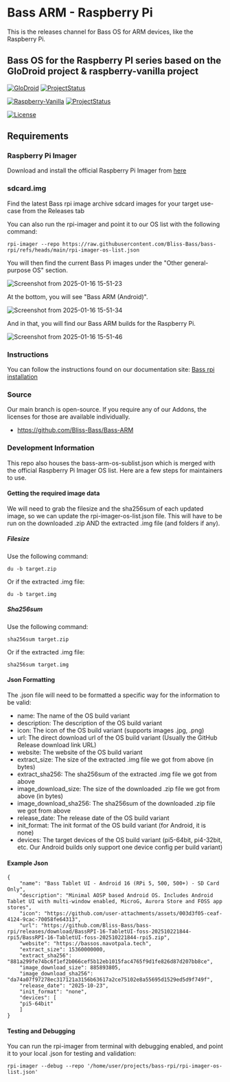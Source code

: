 # Bass ARM - Raspberry Pi 

This is the releases channel for Bass OS for ARM devices, like the Raspberry Pi. 

## Bass OS for the Raspberry PI series based on the GloDroid project & raspberry-vanilla project

[![GloDroid](https://img.shields.io/badge/GLODROID-PROJECT-blue)](https://github.com/GloDroid/glodroid_manifest)
[![ProjectStatus](https://img.shields.io/badge/PROJECT-STATUS-yellowgreen)](https://github.com/GloDroidCommunity/raspberry-pi/issues/1)

[![Raspberry-Vanilla](https://img.shields.io/badge/RASPBERRY-VANILLA-blue)](https://github.com/raspberry-vanilla)
[![ProjectStatus](https://img.shields.io/badge/PROJECT-STATUS-yellowgreen)](https://github.com/raspberry-vanilla/android_local_manifest/issues/1)

[![License](https://img.shields.io/badge/License-Apache%202.0-blue.svg)](https://opensource.org/licenses/Apache-2.0)

## Requirements

### Raspberry Pi Imager
Download and install the official Raspberry Pi Imager from [here](https://www.raspberrypi.com/software/)

### sdcard.img
Find the latest Bass rpi image archive sdcard images for your target use-case from the Releases tab

You can also run the rpi-imager and point it to our OS list with the following command:

```
rpi-imager --repo https://raw.githubusercontent.com/Bliss-Bass/bass-rpi/refs/heads/main/rpi-imager-os-list.json
```

You will then find the current Bass Pi images under the "Other general-purpose OS" section.

![Screenshot from 2025-01-16 15-51-23](https://github.com/user-attachments/assets/4b7229b7-d355-41b7-a7eb-ac6bfb3ffb9d)

At the bottom, you will see "Bass ARM (Android)". 

![Screenshot from 2025-01-16 15-51-34](https://github.com/user-attachments/assets/1355bc6f-bb38-42ac-bf6b-7ccf9b2b65f4)

And in that, you will find our Bass ARM builds for the Raspberry Pi.

![Screenshot from 2025-01-16 15-51-46](https://github.com/user-attachments/assets/99256edc-47f4-4abc-97b8-34ed078a269e)


### Instructions

You can follow the instructions found on our documentation site: 
[Bass rpi installation](https://docs.blisscolabs.dev/installation/raspberry-pi/raspberry-pi-installation/)

### Source

Our main branch is open-source. If you require any of our Addons, the licenses for those are available individually. 
- https://github.com/Bliss-Bass/Bass-ARM

### Development Information

This repo also houses the bass-arm-os-sublist.json which is merged with the official Raspberry Pi Imager OS list. Here are a few steps for maintainers to use. 

#### Getting the required image data

We will need to grab the filesize and the sha256sum of each updated image, so we can update the rpi-imager-os-list.json file. This will have to be run on the downloaded .zip AND the extracted .img file (and folders if any).

##### Filesize

Use the following command:

```
du -b target.zip

```

Or if the extracted .img file:

```
du -b target.img

```

##### Sha256sum

Use the following command:

```
sha256sum target.zip

```

Or if the extracted .img file:

```
sha256sum target.img

```

#### Json Formatting

The .json file will need to be formatted a specific way for the information to be valid:

- name: The name of the OS build variant
- description: The description of the OS build variant
- icon: The icon of the OS build variant (supports images .jpg, .png)
- url: The direct download url of the OS build variant (Usually the GitHub Release download link URL)
- website: The website of the OS build variant
- extract_size: The size of the extracted .img file we got from above (in bytes)
- extract_sha256: The sha256sum of the extracted .img file we got from above
- image_download_size: The size of the downloaded .zip file we got from above (in bytes)
- image_download_sha256: The sha256sum of the downloaded .zip file we got from above
- release_date: The release date of the OS build variant
- init_format: The init format of the OS build variant (for Android, it is none)
- devices: The target devices of the OS build variant (pi5-64bit, pi4-32bit, etc. Our Android builds only support one device config per build variant)

#### Example Json

```
{
    "name": "Bass Tablet UI - Android 16 (RPi 5, 500, 500+) - SD Card Only",
    "description": "Minimal AOSP based Android OS. Includes Android Tablet UI with multi-window enabled, MicroG, Aurora Store and FOSS app stores",
    "icon": "https://github.com/user-attachments/assets/003d3f05-ceaf-4124-9cac-70058fe64313",
    "url": "https://github.com/Bliss-Bass/bass-rpi/releases/download/BassRPI-16-TabletUI-foss-202510221844-rpi5/BassRPI-16-TabletUI-foss-202510221844-rpi5.zip",
    "website": "https://bassos.navotpala.tech",
    "extract_size": 15360000000,
    "extract_sha256": "881a299fe74bc6f1ef2b066cef5b12eb1015fac4765f9d1fe826d87d207bb8ce",
    "image_download_size": 885893805,
    "image_download_sha256": "da74a07f97278ec317121a3156b63617a2ce75102e8a55695d1529ed5d9f749f",
    "release_date": "2025-10-23",
    "init_format": "none",
    "devices": [
    "pi5-64bit"
    ]
}
```

#### Testing and Debugging

You can run the rpi-imager from terminal with debugging enabled, and point it to your local .json for testing and validation:

```
rpi-imager --debug --repo '/home/user/projects/bass-rpi/rpi-imager-os-list.json'
```